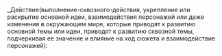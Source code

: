 _Действие(выполнение-сквозного-действия, укрепление или раскрытие основной идеи, взаимодействия персонажей или даже изменения в окружающем мире, которые приводят к развитию основной темы или идеи, приводят к развитию сквозной темы, подчеркивая ее значение и влияние на ход сюжета и взаимодействие персонажей):
